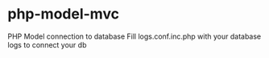 # php-model-mvc
PHP Model connection to database
Fill logs.conf.inc.php with your database logs to connect your db 
